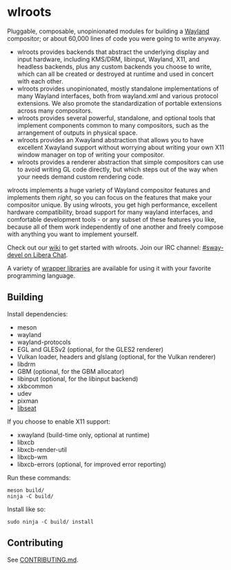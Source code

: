 # wlroots

Pluggable, composable, unopinionated modules for building a [Wayland]
compositor; or about 60,000 lines of code you were going to write anyway.

- wlroots provides backends that abstract the underlying display and input
  hardware, including KMS/DRM, libinput, Wayland, X11, and headless backends,
  plus any custom backends you choose to write, which can all be created or
  destroyed at runtime and used in concert with each other.
- wlroots provides unopinionated, mostly standalone implementations of many
  Wayland interfaces, both from wayland.xml and various protocol extensions.
  We also promote the standardization of portable extensions across
  many compositors.
- wlroots provides several powerful, standalone, and optional tools that
  implement components common to many compositors, such as the arrangement of
  outputs in physical space.
- wlroots provides an Xwayland abstraction that allows you to have excellent
  Xwayland support without worrying about writing your own X11 window manager
  on top of writing your compositor.
- wlroots provides a renderer abstraction that simple compositors can use to
  avoid writing GL code directly, but which steps out of the way when your
  needs demand custom rendering code.

wlroots implements a huge variety of Wayland compositor features and implements
them *right*, so you can focus on the features that make your compositor
unique. By using wlroots, you get high performance, excellent hardware
compatibility, broad support for many wayland interfaces, and comfortable
development tools - or any subset of these features you like, because all of
them work independently of one another and freely compose with anything you want
to implement yourself.

Check out our [wiki] to get started with wlroots. Join our IRC channel:
[#sway-devel on Libera Chat].

A variety of [wrapper libraries] are available for using it with your favorite
programming language.

## Building

Install dependencies:

* meson
* wayland
* wayland-protocols
* EGL and GLESv2 (optional, for the GLES2 renderer)
* Vulkan loader, headers and glslang (optional, for the Vulkan renderer)
* libdrm
* GBM (optional, for the GBM allocator)
* libinput (optional, for the libinput backend)
* xkbcommon
* udev
* pixman
* [libseat]

If you choose to enable X11 support:

* xwayland (build-time only, optional at runtime)
* libxcb
* libxcb-render-util
* libxcb-wm
* libxcb-errors (optional, for improved error reporting)

Run these commands:

    meson build/
    ninja -C build/

Install like so:

    sudo ninja -C build/ install

## Contributing

See [CONTRIBUTING.md].

[Wayland]: https://wayland.freedesktop.org/
[wiki]: https://gitlab.freedesktop.org/wlroots/wlroots/-/wikis/Getting-started
[#sway-devel on Libera Chat]: https://web.libera.chat/gamja/?channels=#sway-devel
[wrapper libraries]: https://gitlab.freedesktop.org/wlroots/wlroots/-/wikis/Projects-which-use-wlroots#wrapper-libraries
[libseat]: https://git.sr.ht/~kennylevinsen/seatd
[CONTRIBUTING.md]: https://gitlab.freedesktop.org/wlroots/wlroots/-/blob/master/CONTRIBUTING.md
